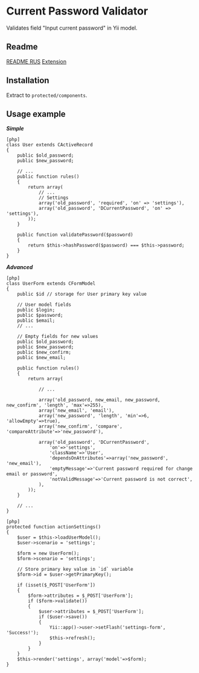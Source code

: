 Current Password Validator
===
Validates field "Input current password" in Yii model.

Readme
---

[README RUS](http://www.elisdn.ru/blog/10/dcurrentpassword-validaciia-tekushego-parolia)
[Extension](http://www.yiiframework.com/extension/current-password-validator/)

Installation
------------

Extract to `protected/components`.

Usage example
-------------

***Simple***

~~~
[php]
class User extends CActiveRecord
{
	public $old_password;
	public $new_password;
 
	// ...  
	public function rules()
	{
		return array(	   
			// ...		  
			// Settings
			array('old_password', 'required', 'on' => 'settings'),
			array('old_password', 'DCurrentPassword', 'on' => 'settings'), 
		));
	}
	 
	public function validatePassword($password)
	{
		return $this->hashPassword($password) === $this->password;
	}
}
~~~

***Advanced***

~~~
[php]
class UserForm extends CFormModel
{
	public $id // storage for User primary key value 
	 
	// User model fields
	public $login;
	public $password;
	public $email;
	// ...
	 
	// Empty fields for new values
	public $old_password;
	public $new_password;
	public $new_confirm;
	public $new_email;
	 
	public function rules()
	{
		return array(
		 
			// ...
			 
			array('old_password, new_email, new_password, new_confirm', 'length', 'max'=>255),
			array('new_email', 'email'),		 
			array('new_password', 'length', 'min'=>6, 'allowEmpty'=>true),
			array('new_confirm', 'compare', 'compareAttribute'=>'new_password'),
			 
			array('old_password', 'DCurrentPassword', 
				'on'=>'settings', 
				'className'=>'User', 
				'dependsOnAttributes'=>array('new_password', 'new_email'), 
				'emptyMessage'=>'Current password required for change email or password',
				'notValidMessage'=>'Current password is not correct',
			),
		));
	}
	
	// ...
}
~~~

~~~
[php]
protected function actionSettings()
{
	$user = $this->loadUserModel();
	$user->scenario = 'settings'; 
	 
	$form = new UserForm(); 
	$form->scenario = 'settings'; 
	 
	// Store primary key value in `id` variable
	$form->id = $user->getPrimaryKey();	
	 
	if (isset($_POST['UserForm'])
	{   
		$form->attributes = $_POST['UserForm'];
		if ($form->validate())
		{	   
			$user->attributes = $_POST['UserForm'];
			if ($user->save())
			{
				Yii::app()->user->setFlash('settings-form', 'Success!');
				$this->refresh();
			}
		}
	}
	$this->render('settings', array('model'=>$form);
}
~~~